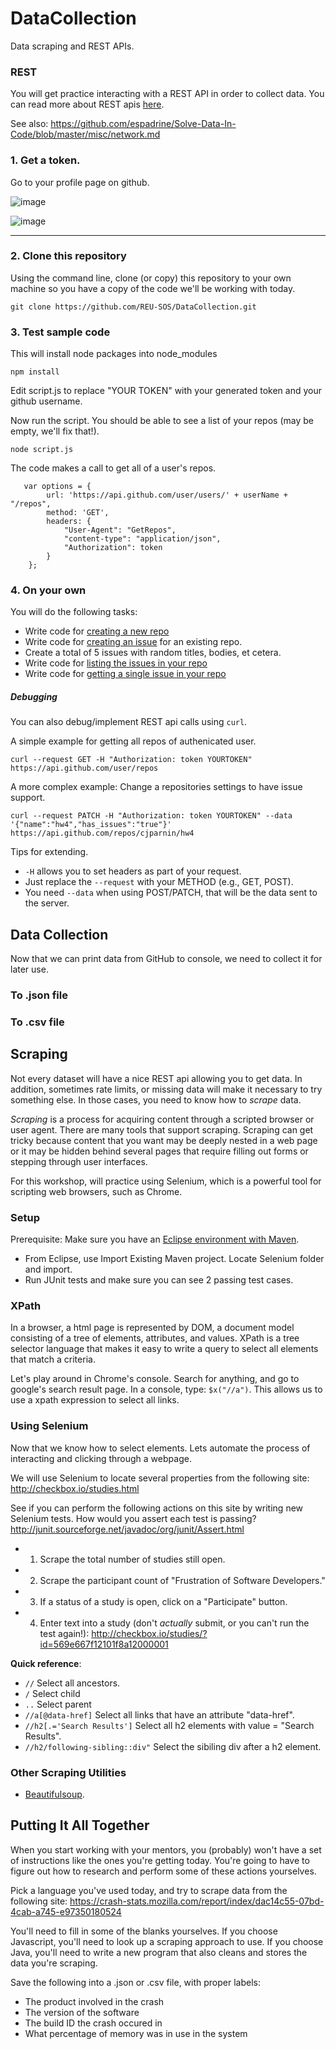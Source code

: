 # DataCollection

Data scraping and REST APIs.

### REST

You will get practice interacting with a REST API in order to collect data. You can read more about REST apis [here](https://github.com/CSC-326/Course/raw/master/Slides/RESTAPI_Frameworks.pptx).

See also: https://github.com/espadrine/Solve-Data-In-Code/blob/master/misc/network.md

### 1. Get a token. 

Go to your profile page on github.

![image](https://cloud.githubusercontent.com/assets/742934/12955762/8d8ae346-cff2-11e5-83ac-21cae5dc8531.png)

![image](https://cloud.githubusercontent.com/assets/742934/12955783/a741d0b0-cff2-11e5-9f95-4cfebe421756.png)

<hr/>


### 2. Clone this repository

Using the command line, clone (or copy) this repository to your own machine so you have a copy of the code we'll be working with today.

```
git clone https://github.com/REU-SOS/DataCollection.git
```

### 3. Test sample code

This will install node packages into node_modules

```
npm install
```

Edit script.js to replace "YOUR TOKEN" with your generated token and your github username.

Now run the script. You should be able to see a list of your repos (may be empty, we'll fix that!).

```
node script.js
```

The code makes a call to get all of a user's repos.

```
   var options = {
		url: 'https://api.github.com/user/users/' + userName + "/repos",
		method: 'GET',
		headers: {
			"User-Agent": "GetRepos",
			"content-type": "application/json",
			"Authorization": token
		}
	};
```

### 4. On your own

You will do the following tasks:

* Write code for [creating a new repo](https://developer.github.com/v3/repos/#create)
* Write code for [creating an issue](https://developer.github.com/v3/issues/#create-an-issue) for an existing repo.
* Create a total of 5 issues with random titles, bodies, et cetera. 
* Write code for [listing the issues in your repo](https://developer.github.com/v3/issues/#list-issues-for-a-repository)
* Write code for [getting a single issue in your repo](https://developer.github.com/v3/issues/#get-a-single-issue)

##### Debugging

You can also debug/implement REST api calls using `curl`. 

A simple example for getting all repos of authenicated user.

```
curl --request GET -H "Authorization: token YOURTOKEN" https://api.github.com/user/repos

```

A more complex example: Change a repositories settings to have issue support.

```
curl --request PATCH -H "Authorization: token YOURTOKEN" --data '{"name":"hw4","has_issues":"true"}' https://api.github.com/repos/cjparnin/hw4
```

Tips for extending.

* `-H` allows you to set headers as part of your request.
* Just replace the `--request` with your METHOD (e.g., GET, POST). 
* You need `--data` when using POST/PATCH, that will be the data sent to the server.

## Data Collection

Now that we can print data from GitHub to console, we need to collect it for later use.

### To .json file

### To .csv file

## Scraping

Not every dataset will have a nice REST api allowing you to get data. In addition, sometimes rate limits, or missing data will make it necessary to try something else. In those cases, you need to know how to *scrape* data.

*Scraping* is a process for acquiring content through a scripted browser or user agent. There are many tools that support scraping. Scraping can get tricky because content that you want may be deeply nested in a web page or it may be hidden behind several pages that require filling out forms or stepping through user interfaces.

For this workshop, will practice using Selenium, which is a powerful tool for scripting web browsers, such as Chrome.

### Setup

Prerequisite: Make sure you have an [Eclipse environment with Maven](https://github.com/REU-SOS/EngineeringBasics).

* From Eclipse, use Import Existing Maven project. Locate Selenium folder and import.
* Run JUnit tests and make sure you can see 2 passing test cases.

### XPath

In a browser, a html page is represented by DOM, a document model consisting of a tree of elements, attributes, and values. XPath is a tree selector language that makes it easy to write a query to select all elements that match a criteria.

Let's play around in Chrome's console.  Search for anything, and go to google's search result page.  In a console, type: `$x("//a")`. This allows us to use a xpath expression to select all links.

### Using Selenium

Now that we know how to select elements. Lets automate the process of interacting and clicking through a webpage.

We will use Selenium to locate several properties from the following site: http://checkbox.io/studies.html

See if you can perform the following actions on this site by writing new Selenium tests. How would you assert each test is passing? http://junit.sourceforge.net/javadoc/org/junit/Assert.html

* 1. Scrape the total number of studies still open.
* 2. Scrape the participant count of "Frustration of Software Developers." 
* 3. If a status of a study is open, click on a "Participate" button.
* 4. Enter text into a study (don't *actually* submit, or you can't run the test again!): http://checkbox.io/studies/?id=569e667f12101f8a12000001

**Quick reference**:

* `//` Select all ancestors.
* `/` Select child
* `..` Select parent
* `//a[@data-href]` Select all links that have an attribute "data-href".
* `//h2[.='Search Results']` Select all h2 elements with value = "Search Results".
* `//h2/following-sibling::div"` Select the sibiling div after a h2 element.

### Other Scraping Utilities

* [Beautifulsoup](http://web.stanford.edu/~zlotnick/TextAsData/Web_Scraping_with_Beautiful_Soup.html). 

## Putting It All Together

When you start working with your mentors, you (probably) won't have a set of instructions like the ones you're getting today. You're going to have to figure out how to research and perform some of these actions yourselves.

Pick a language you've used today, and try to scrape data from the following site: https://crash-stats.mozilla.com/report/index/dac14c55-07bd-4cab-a745-e97350180524

You'll need to fill in some of the blanks yourselves. If you choose Javascript, you'll need to look up a scraping approach to use. If you choose Java, you'll need to write a new program that also cleans and stores the data you're scraping.

Save the following into a .json or .csv file, with proper labels:

* The product involved in the crash
* The version of the software
* The build ID the crash occured in
* What percentage of memory was in use in the system
